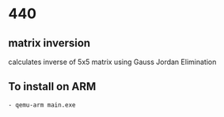 # 440

## matrix inversion
calculates inverse of 5x5 matrix using Gauss Jordan Elimination




## To install on ARM





    - qemu-arm main.exe


